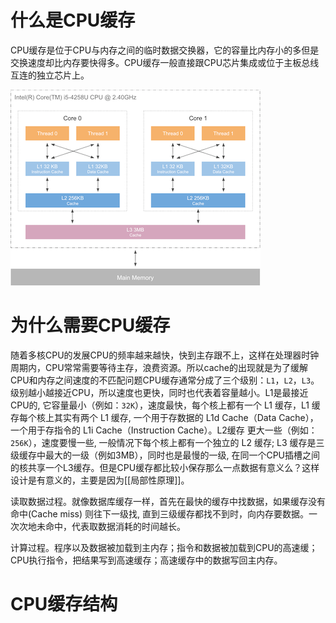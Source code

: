 # 什么是CPU缓存
CPU缓存是位于CPU与内存之间的临时数据交换器，它的容量比内存小的多但是交换速度却比内存要快得多。CPU缓存一般直接跟CPU芯片集成或位于主板总线互连的独立芯片上。

![cpucache](./img/cpucache.png)

# 为什么需要CPU缓存
随着多核CPU的发展CPU的频率越来越快，快到主存跟不上，这样在处理器时钟周期内，CPU常常需要等待主存，浪费资源。所以cache的出现就是为了缓解CPU和内存之间速度的不匹配问题CPU缓存通常分成了三个级别：`L1`，`L2`，`L3`。级别越小越接近CPU，所以速度也更快，同时也代表着容量越小。L1是最接近CPU的, 它容量最小（例如：`32K`），速度最快，每个核上都有一个 L1 缓存，L1 缓存每个核上其实有两个 L1 缓存, 一个用于存数据的 L1d Cache（Data Cache），一个用于存指令的 L1i Cache（Instruction Cache）。L2缓存 更大一些（例如：`256K`），速度要慢一些, 一般情况下每个核上都有一个独立的 L2 缓存;  L3 缓存是三级缓存中最大的一级（例如3MB），同时也是最慢的一级, 在同一个CPU插槽之间的核共享一个L3缓存。但是CPU缓存都比较小保存那么一点数据有意义么？这样设计是有意义的，主要是因为[[局部性原理]]。

读取数据过程。就像数据库缓存一样，首先在最快的缓存中找数据，如果缓存没有命中(Cache miss) 则往下一级找, 直到三级缓存都找不到时，向内存要数据。一次次地未命中，代表取数据消耗的时间越长。

计算过程。程序以及数据被加载到主内存；指令和数据被加载到CPU的高速缓；CPU执行指令，把结果写到高速缓存；高速缓存中的数据写回主内存。

# CPU缓存结构


